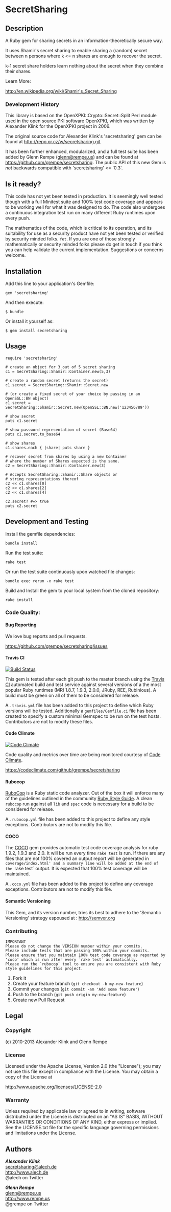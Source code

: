 # SecretSharing

## Description
A Ruby gem for sharing secrets in an information-theoretically secure way.

It uses Shamir's secret sharing to enable sharing a (random) secret
between n persons where k <= n shares are enough to recover the secret.

k-1 secret share holders learn nothing about the secret when they combine their shares.

Learn More:

<http://en.wikipedia.org/wiki/Shamir's_Secret_Sharing>

### Development History

This library is based on the OpenXPKI::Crypto::Secret::Split Perl module
used in the open source PKI software OpenXPKI, which was written by
Alexander Klink for the OpenXPKI project in 2006.

The original source code for Alexander Klink's 'secretsharing' gem
can be found at <http://repo.or.cz/w/secretsharing.git>

It has been further enhanced, modularized, and a full test suite
has been added by Glenn Rempe (<glenn@rempe.us>) and can be found
at <https://github.com/grempe/secretsharing>. The public API of
this new Gem is *not* backwards compatible with 'secretsharing' <= '0.3'.

## Is it ready?

This code has not yet been tested in production.  It is seemingly well tested though with a full Minitest suite and 100% test code coverage and appears to be working well for what it was designed to do.  The code also undergoes a continuous integration test run on many different Ruby runtimes upon every push.

The mathematics of the code, which is critical to its operation, and its suitability for use as a security product have not yet been tested or verified by security minded folks. `Yet`. If you are one of those strongly mathematically or security minded folks please do get in touch if you think you can help validate the current implementation. Suggestions or concerns welcome.

## Installation

Add this line to your application's Gemfile:

    gem 'secretsharing'

And then execute:

    $ bundle

Or install it yourself as:

    $ gem install secretsharing

## Usage

    require 'secretsharing'

    # create an object for 3 out of 5 secret sharing
    c1 = SecretSharing::Shamir::Container.new(5,3)

    # create a random secret (returns the secret)
    c1.secret = SecretSharing::Shamir::Secret.new

    # (or create a fixed secret of your choice by passing in an OpenSSL::BN object)
    c1.secret = SecretSharing::Shamir::Secret.new(OpenSSL::BN.new('123456789'))

    # show secret
    puts c1.secret

    # show password representation of secret (Base64)
    puts c1.secret.to_base64

    # show shares
    c1.shares.each { |share| puts share }

    # recover secret from shares by using a new Container
    # where the number of Shares expected is the same.
    c2 = SecretSharing::Shamir::Container.new(3)

    # Accepts SecretSharing::Shamir::Share objects or
    # string representations thereof
    c2 << c1.shares[0]
    c2 << c1.shares[2]
    c2 << c1.shares[4]

    c2.secret? #=> true
    puts c2.secret

## Development and Testing

Install the gemfile dependencies:

    bundle install

Run the test suite:

    rake test

Or run the test suite continuously upon watched file changes:

    bundle exec rerun -x rake test

Build and Install the gem to your local system from the cloned repository:

    rake install

### Code Quality:

#### Bug Reporting

We love bug reports and pull requests.

<https://github.com/grempe/secretsharing/issues>

#### Travis CI

[![Build Status](https://travis-ci.org/grempe/secretsharing.png)](https://travis-ci.org/grempe/secretsharing)

This gem is tested after each git push to the master branch
using the [Travis CI](https://travis-ci.org/grempe/secretsharing) automated build and test service against several versions of a the most popular Ruby runtimes (MRI 1.8.7, 1.9.3, 2.0.0, JRuby, REE, Rubinious). A build must be green on all of them to be considered for release.

A `.travis.yml` file has been added to this project to define which Ruby versions will be tested. Additionally a `gemfiles/Gemfile.ci` file has been created to specify a custom minimal Gemspec to be run on the test hosts.  Contributors are not to modify these files.

#### Code Climate

[![Code Climate](https://codeclimate.com/github/grempe/secretsharing.png)](https://codeclimate.com/github/grempe/secretsharing)

Code quality and metrics over time are being monitored courtesy of [Code Climate](<https://codeclimate.com>).

<https://codeclimate.com/github/grempe/secretsharing>

#### Rubocop

[RuboCop](https://github.com/bbatsov/rubocop) is a Ruby static code analyzer. Out of the box it will enforce many of the guidelines outlined in the community [Ruby Style Guide](https://github.com/bbatsov/ruby-style-guide). A clean `rubocop` run against all `lib` and `spec` code is necessary for a build to be considered for release.

A `.rubocop.yml` file has been added to this project to define any style exceptions.  Contributors are not to modify this file.

#### COCO

The [COCO](http://lkdjiin.github.io/coco/) gem provides automatic test code coverage analysis for ruby 1.9.2, 1.9.3 and 2.0. It will be run every time `rake test` is run.  If there are any files that are not 100% covered an output report will be generated in `coverage/index.html' and a summary line will be added at the end of the `rake test` output.  It is expected that 100% test coverage will be maintained.

A `.coco.yml` file has been added to this project to define any coverage exceptions.  Contributors are not to modify this file.

#### Semantic Versioning
This Gem, and its version number, tries its best to adhere to the
'Semantic Versioning' strategy espoused at : <http://semver.org>

### Contributing

	IMPORTANT
    Please do not change the VERSION number within your commits.
    Please include tests that are passing 100% within your commits.
    Please ensure that you maintain 100% test code coverage as reported by 'coco' which is run after every `rake test` automatically.
    Please run the `rubocop` tool to ensure you are consistent with Ruby style guidelines for this project.

1. Fork it
2. Create your feature branch (`git checkout -b my-new-feature`)
3. Commit your changes (`git commit -am 'Add some feature'`)
4. Push to the branch (`git push origin my-new-feature`)
5. Create new Pull Request

## Legal

### Copyright

(c) 2010-2013 Alexander Klink and Glenn Rempe

### License

Licensed under the Apache License, Version 2.0 (the "License");
you may not use this file except in compliance with the License.
You may obtain a copy of the License at

<http://www.apache.org/licenses/LICENSE-2.0>

### Warranty

Unless required by applicable law or agreed to in writing,
software distributed under the License is distributed on an
"AS IS" BASIS, WITHOUT WARRANTIES OR CONDITIONS OF ANY KIND,
either express or implied. See the LICENSE.txt file for the
specific language governing permissions and limitations under
the License.

## Authors

***Alexander Klink***  
<secretsharing@alech.de>  
<http://www.alech.de>  
@alech on Twitter  

***Glenn Rempe***  
<glenn@rempe.us>  
<http://www.rempe.us>  
@grempe on Twitter  
